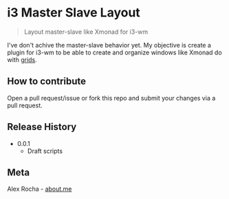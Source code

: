 # i3 Master Slave Layout
> Layout master-slave like Xmonad for i3-wm

I've don't achive the master-slave behavior yet.
My objective is create a plugin for i3-wm to be able to create and organize windows like Xmonad do with
[grids](http://xmonad.org/xmonad-docs/xmonad-contrib/XMonad-Layout-GridVariants.html).

## How to contribute
Open a pull request/issue or fork this repo and submit your changes via a pull request.

## Release History

* 0.0.1
    * Draft scripts

## Meta

Alex Rocha - [about.me](http://about.me/alex.rochas)
